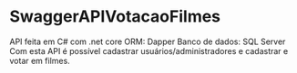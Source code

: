 # SwaggerAPIVotacaoFilmes

API feita em C# com .net core
ORM: Dapper
Banco de dados: SQL Server
Com esta API é possível cadastrar usuários/administradores e cadastrar e votar em filmes.